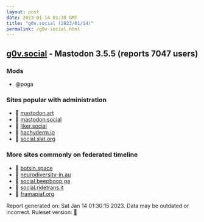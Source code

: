 ```yaml
---
layout: post
date: 2023-01-14 01:30 GMT
title: "g0v.social (2023/01/14)"
permalink: /g0v-social.html
---
```


## [g0v.social](https://g0v.social) - Mastodon 3.5.5 (reports 7047 users)

### Mods
 * @poga

### Sites popular with administration

* 🐘 [mastodon.art](/mastodon-art.html)
* 🐘 [mastodon.social](/mastodon-social.html)
* 🐘 [liker.social](/liker-social.html)
* 🐘 [hachyderm.io](/hachyderm-io.html)
* 🐘 [social.slat.org](/social-slat-org.html)

### More sites commonly on federated timeline

* 🐘 [botsin.space](/botsin-space.html)
* 🐘 [neurodiversity-in.au](/neurodiversity-in-au.html)
* 🐘 [social.beepboop.ga](/social-beepboop-ga.html)
* 🐘 [social.ridetrans.it](/social-ridetrans-it.html)
* 🐘 [framapiaf.org](/framapiaf-org.html)

Report generated on: Sat Jan 14 01:30:15 2023. Data may be outdated or incorrect.
Ruleset version: [🧁](/version-cupcake)
